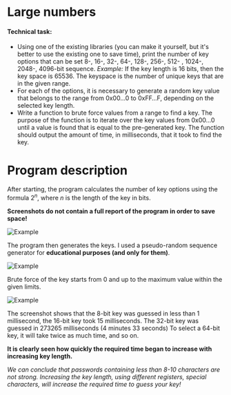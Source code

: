 # Large numbers

#### Technical task:
+ Using one of the existing libraries (you can make it yourself, but it's better to use the existing one to save time), print the number of key options that can be set 8-, 16-, 32-, 64-, 128-, 256-, 512- , 1024-, 2048-, 4096-bit sequence. *Example:* If the key length is 16 bits, then the key space is 65536. The keyspace is the number of unique keys that are in the given range.
+ For each of the options, it is necessary to generate a random key value that belongs to the range from 0x00…0 to 0xFF…F, depending on the selected key length.
+ Write a function to brute force values ​​from a range to find a key. The purpose of the function is to iterate over the key values from 0x00...0 until a value is found that is equal to the pre-generated key. The function should output the amount of time, in milliseconds, that it took to find the key.


# Program description
After starting, the program calculates the number of key options using the formula $2^n$, where $n$ is the length of the key in bits.

**Screenshots do not contain a full report of the program in order to save space!**

![Example](https://user-images.githubusercontent.com/47121348/169697147-8f7ccb9a-6fb0-49f6-a42d-a101edeb3cdf.png)


The program then generates the keys. I used a pseudo-random sequence generator for **educational purposes (and only for them)**.

![Example](https://user-images.githubusercontent.com/47121348/169697206-c5c4608d-a19d-486c-9101-9a7605113ca3.png)


Brute force of the key starts from 0 and up to the maximum value within the given limits.

![Example](https://user-images.githubusercontent.com/47121348/169697313-177a92e1-3568-409d-9c4d-abd10d57ccac.png)


The screenshot shows that the 8-bit key was guessed in less than 1 millisecond, the 16-bit key took 15 milliseconds.
The 32-bit key was guessed in 273265 milliseconds (4 minutes 33 seconds)
To select a 64-bit key, it will take twice as much time, and so on.

**It is clearly seen how quickly the required time began to increase with increasing key length.**

*We can conclude that passwords containing less than 8-10 characters are not strong. Increasing the key length, using different registers, special characters, will increase the required time to guess your key!*
